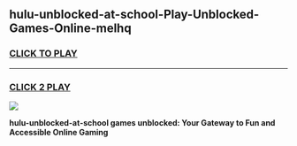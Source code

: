 
## hulu-unblocked-at-school-Play-Unblocked-Games-Online-melhq
<h3>
<a href="https://premium76.site?title=hulu-unblocked-at-school&ref=25A">CLICK TO PLAY</a></h3>
<hr>

<h3>
<a href="https://premium76.site?title=hulu-unblocked-at-school&ref=25A">CLICK 2 PLAY</a>
  
</h3>

<a href="https://premium76.site?title=hulu-unblocked-at-school&ref=25A"><img src="https://clearcache.store/games.png"></a>


**hulu-unblocked-at-school games unblocked: Your Gateway to Fun and Accessible Online Gaming**
